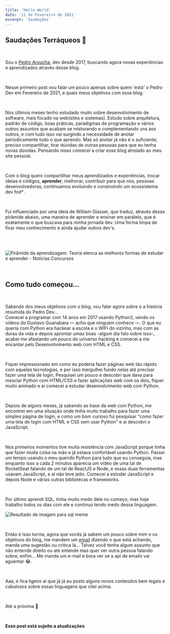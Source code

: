 ```yaml
---
title: 'Hello World'
date: '11 de Fevereiro de 2021'
excerpt: 'Saudações'
---
```


## Saudações Terráqueos 🖖

<br>

Sou o [Pedro Aroucha](/about-me), dev desde 2017, buscando agora novas experiências e aprendizados através desse blog.

<br>

Nesse primeiro post vou falar um pouco apenas sobre quem 'está' o Pedro Dev em Fevereiro de 2021, e quais meus objetivos com esse blog.

<br>

Nos últimos meses tenho estudado muito sobre desenvolvimento de software, mais focado na web(sites e sistemas). Estudo sobre arquitetura, padrão de código, boas práticas, paradigmas de programação e vários outros assuntos que acabam se misturando e complementando uns aos outros, e com tudo isso vai surgindo a necessidade de anotar periodicamente tudo o que aprendo. Mas só anotar já não é o suficiente, preciso compartilhar, tirar dúvidas de outras pessoas para que eu tenha novas dúvidas. Pensando nisso comecei a criar esse blog atrelado ao meu site pessoal.

<br>

Com o blog quero compartilhar meus aprendizados e experiências, trocar ideias e códigos, **aprender**, melhorar, contribuir para que nós, pessoas desenvolvedoras, continuamos evoluindo e construindo um ecossistema dev fod\* .

<br>

Fui influenciado por uma ideia de William Glasser, que traduz, através dessa pirâmide abaixo, uma maneira de aprender e ensinar em paralelo, que é exatamente o que buscava para minha jornada dev. Uma forma limpa de fixar meu conhecimento e ainda ajudar outros dev's.

<br><br>

![Pirâmide da aprendizagem: Teoria elenca as melhores formas de estudar e  aprender - Notícias Concursos](https://noticiasconcursos.com.br/wp-content/uploads/2020/08/noticiasconcursos.com.br-piramide-da-aprendizagem-conheca-a-teoria-que-elenca-as-melhores-formas-de-estudar-e-aprender-piramide-da-aprendizagem.png)

<br>

## Como tudo começou...

<br>

Sabendo dos meus objetivos com o blog, vou falar agora sobre o a história resumida do Pedro Dev...
<br>
Comecei a programar com 14 anos em 2017 usando Python3, vendo os vídeos do Gustavo Guanabara — acho que ninguém conhece —. O que eu queria com Python era hackear a escola e o WIFI do vizinho, mas com as duras da vida e depois aprontar umas boas -algum dia falo sobre isso-, acabei me afastando um pouco do universo hacking e comecei a me encantar pelo Desenvolvimento web com HTML e CSS.

<br>

Fiquei impressionado em como eu poderia fazer páginas web tão rápido com aquelas tecnologias, e por isso mergulhei fundo nelas até precisar fazer uma tela de login. Pesquisei um pouco e descobri que dava para mesclar Python com HTML/CSS e fazer aplicações web com os dois, fiquei muito animado e aí comecei a estudar desenvolvimento web com Python.

<br>

Depois de alguns meses, já sabendo as base da web com Python, me encontrei em uma situação onde tinha muito trabalho para fazer uma simples página de login, e como um bom curioso fui pesquisar "como fazer uma tela de login com HTML e CSS sem usar Python" e aí descobri o JavaScript.

<br>

Nos primeiros momentos tive muita resistência com JavaScript porque tinha que fazer muita coisa na mão e já estava confortável usando Python. Passei um tempo usando o meu querido Python para tudo que eu conseguia, mas enquanto isso a cada 2 minutos aparecia um vídeo de uma tal de RocketSeat falando de um tal de ReactJS e Node, e essas duas ferramentas usavam JavaScript, e aí não teve jeito. Comecei a estudar JavaScript e depois Node e várias outras bibliotecas e frameworks.

<br>

Por último aprendi SQL, tinha muito medo dele no começo, mas hoje trabalho todos os dias com ele e continuo tendo medo dessa linguagem.

![Resultado de imagem para sql meme](https://meme-generator.com/wp-content/uploads/mememe/2020/01/mememe_0aecf43e80c8d3b64ed40d3741762c87-1.jpg)

<br>

Então é isso turma, agora que vocês já sabem um pouco sobre mim e os objetivos do blog, me mandem um [email](/contact) dizendo o que está achando, manda uma sugestão ou crítica lá... Talvez você tenha algum assunto que não entende direito ou até entende mas quer ver outra pessoa falando sobre, enfim... Me manda um e-mail e bora ver se a api de emails vai aguentar 😂.

<br>

Aaa, e fica ligeiro aí que já já eu posto alguns novos conteúdos bem legais e cabulosos sobre essas linguagens que citei acima.

<br>

Até a próxima 🖖

<br>

**Esse post está sujeito a atualizações**
